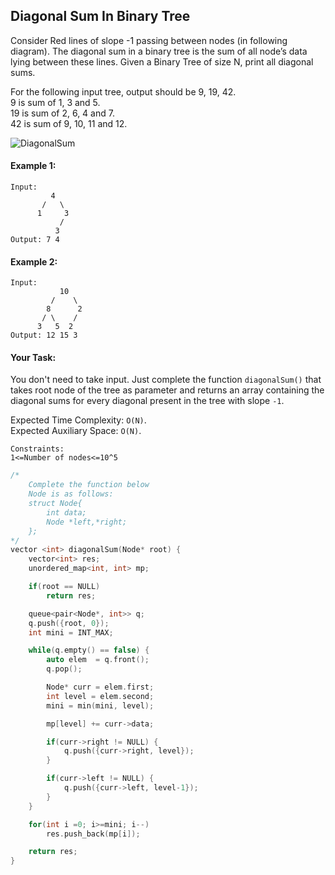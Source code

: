 ## Diagonal Sum In Binary Tree

Consider Red lines of slope -1 passing between nodes (in following diagram). The diagonal sum in a binary tree is the sum of all node’s data lying between these lines. Given a Binary Tree of size N, print all diagonal sums.

For the following input tree, output should be 9, 19, 42.  
9 is sum of 1, 3 and 5.  
19 is sum of 2, 6, 4 and 7.  
42 is sum of 9, 10, 11 and 12.

![DiagonalSum](https://media.geeksforgeeks.org/wp-content/uploads/diagonal-sum-in-a-tree.jpg)

#### Example 1:

```
Input:
         4
       /   \
      1     3
           /
          3
Output: 7 4
```

#### Example 2:

```
Input:
           10
         /    \
        8      2
       / \    /
      3   5  2
Output: 12 15 3
```

#### Your Task:

You don't need to take input. Just complete the function `diagonalSum()` that takes root node of the tree as parameter and returns an array containing the diagonal sums for every diagonal present in the tree with slope `-1`.

Expected Time Complexity: `O(N)`.  
Expected Auxiliary Space: `O(N)`.

```
Constraints:
1<=Number of nodes<=10^5
```

```c++
/*
    Complete the function below
    Node is as follows:
    struct Node{
        int data;
        Node *left,*right;
    };
*/
vector <int> diagonalSum(Node* root) {
    vector<int> res;
    unordered_map<int, int> mp;

    if(root == NULL)
        return res;

    queue<pair<Node*, int>> q;
    q.push({root, 0});
    int mini = INT_MAX;

    while(q.empty() == false) {
        auto elem  = q.front();
        q.pop();

        Node* curr = elem.first;
        int level = elem.second;
        mini = min(mini, level);

        mp[level] += curr->data;

        if(curr->right != NULL) {
            q.push({curr->right, level});
        }

        if(curr->left != NULL) {
            q.push({curr->left, level-1});
        }
    }

    for(int i =0; i>=mini; i--)
        res.push_back(mp[i]);

    return res;
}
```
